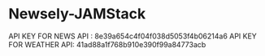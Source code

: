 # Newsely-JAMStack
API KEY FOR NEWS API : 8e39a654c4f04f038d5053f4b06214a6
API KEY FOR WEATHER API: 41ad88a1f768b910e390f99a84773acb


